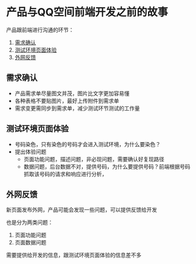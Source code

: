 # 产品与QQ空间前端开发之前的故事

产品跟前端进行沟通的环节：

1. [需求确认](#需求确认)
2. [测试环境页面体验](#测试环境页面体验)
3. [外网反馈](#外网反馈)

## 需求确认

- 产品需求单尽量图文并茂，图片比文字更加容易懂
- 各种表格不要贴图片，最好上传附件到需求单
- 需求变更需同步到需求单，减少测试环节测试的工作量

## 测试环境页面体验

- 号码染色，只有染色的号码才会进入测试环境，为什么要染色？
- 提出体验问题
  - 页面功能问题，描述问题，非必现问题，需要确认好复现路径
  - 数据问题，后台数据不对，提供号码，为什么要提供号码？前端根据号码抓取该号码的请求和响应进行分析，

## 外网反馈

新页面发布外网，产品可能会发现一些问题，可以提供反馈给开发

也是分为两类问题：

1. 页面功能问题
2. 页面数据问题

需要提供给开发的信息，跟测试环境页面体验的信息差不多